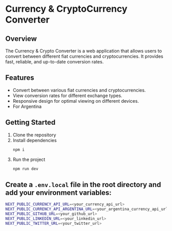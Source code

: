 # Currency & CryptoCurrency Converter

## Overview

The Currency & Crypto Converter is a web application that allows users to convert between different fiat currencies and cryptocurrencies. It provides fast, reliable, and up-to-date conversion rates.

## Features

- Convert between various fiat currencies and cryptocurrencies.
- View conversion rates for different exchange types.
- Responsive design for optimal viewing on different devices.
- For Argentina

## Getting Started

1. Clone the repository
2. Install dependencies
    ```bash
    npm i
    ```
3. Run the project
    ```bash
    npm run dev
    ```

## Create a `.env.local` file in the root directory and add your environment variables:

```bash
NEXT_PUBLIC_CURRENCY_API_URL=<your_currency_api_url>
NEXT_PUBLIC_CURRENCY_API_ARGENTINA_URL=<your_argentina_currency_api_url>
NEXT_PUBLIC_GITHUB_URL=<your_github_url>
NEXT_PUBLIC_LINKEDIN_URL=<your_linkedin_url>
NEXT_PUBLIC_TWITTER_URL=<your_twitter_url>
```